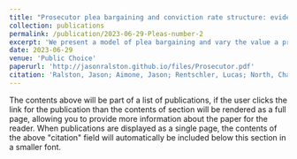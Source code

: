 ```yaml
---
title: "Prosecutor plea bargaining and conviction rate structure: evidence from an experiment"
collection: publications
permalink: /publication/2023-06-29-Pleas-number-2
excerpt: 'We present a model of plea bargaining and vary the value a prosecutor places on a conviction obtained via plea bargain relative to a conviction obtained at trial. We show that increasing the relative value of a plea bargain increases the trial penalty and decreases the severity of the equilibrium plea bargain. We report the results of an exploratory experiment which assesses this prediction in a more realistic setting, in which subjects are incentivized by conviction rates. Our treatment variable is whether convictions obtained via plea bargain are included in conviction rate calculations. Including plea bargains in conviction rates increases the number of plea offers made and increases the trial penalty, which is qualitatively in line with our predictions.'
date: 2023-06-29
venue: 'Public Choice'
paperurl: 'http://jasonralston.github.io/files/Prosecutor.pdf'
citation: 'Ralston, Jason; Aimone, Jason; Rentschler, Lucas; North, Charles (2023). &quot;Prosecutor plea bargaining and conviction rate structure: evidence from an experiment.&quot; <i>Public Choice</i>. 196.'
---
```


The contents above will be part of a list of publications, if the user clicks the link for the publication than the contents of section will be rendered as a full page, allowing you to provide more information about the paper for the reader. When publications are displayed as a single page, the contents of the above "citation" field will automatically be included below this section in a smaller font.
